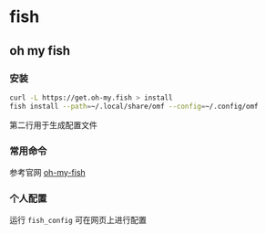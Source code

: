 # fish

## oh my fish

### 安装

```bash
curl -L https://get.oh-my.fish > install
fish install --path=~/.local/share/omf --config=~/.config/omf
```

第二行用于生成配置文件

### 常用命令

参考官网 [oh-my-fish](https://github.com/oh-my-fish/oh-my-fish)

### 个人配置

运行 `fish_config` 可在网页上进行配置